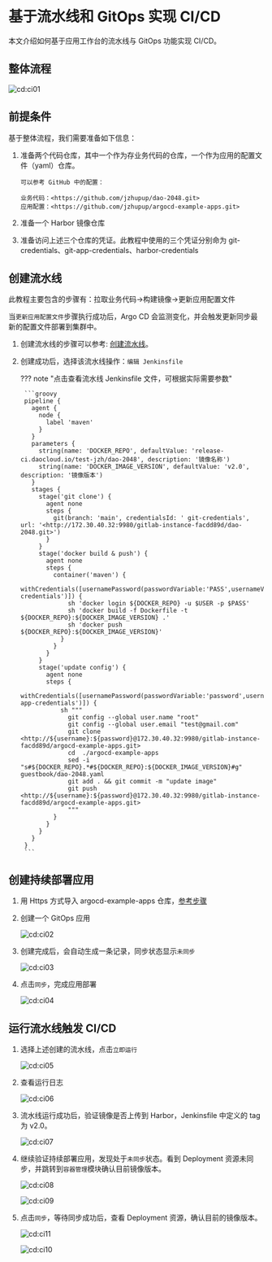 # 基于流水线和 GitOps 实现 CI/CD

本文介绍如何基于应用工作台的流水线与 GitOps 功能实现 CI/CD。

## 整体流程

![cd:ci01](https://docs.daocloud.io/daocloud-docs-images/docs/amamba/images/cd:ci01.png)

## 前提条件

基于整体流程，我们需要准备如下信息：

1. 准备两个代码仓库，其中一个作为存业务代码的仓库，一个作为应用的配置文件（yaml）仓库。

    ```console
    可以参考 GitHub 中的配置：
   
    业务代码：<https://github.com/jzhupup/dao-2048.git>
    应用配置：<https://github.com/jzhupup/argocd-example-apps.git>
    ```

2. 准备一个 Harbor 镜像仓库

3. 准备访问上述三个仓库的凭证。此教程中使用的三个凭证分别命为 git-credentials、git-app-credentials、harbor-credentials

## 创建流水线

此教程主要包含的步骤有：拉取业务代码→构建镜像→更新应用配置文件

当`更新应用配置文件`步骤执行成功后，Argo CD 会监测变化，并会触发更新同步最新的配置文件部署到集群中。

1. 创建流水线的步骤可以参考: [创建流水线](../user-guide/pipeline/create/custom.md)。

2. 创建成功后，选择该流水线操作：`编辑 Jenkinsfile`

    ??? note "点击查看流水线 Jenkinsfile 文件，可根据实际需要参数"

        ```groovy
        pipeline {
          agent {
            node {
              label 'maven'
            }
          }
          parameters {
            string(name: 'DOCKER_REPO', defaultValue: 'release-ci.daocloud.io/test-jzh/dao-2048', description: '镜像名称')
            string(name: 'DOCKER_IMAGE_VERSION', defaultValue: 'v2.0', description: '镜像版本')
          }
          stages {
            stage('git clone') {
              agent none
              steps {
                git(branch: 'main', credentialsId: ' git-credentials', url: '<http://172.30.40.32:9980/gitlab-instance-facdd89d/dao-2048.git>')
              }
            }
            stage('docker build & push') {
              agent none
              steps {
                container('maven') {
                  withCredentials([usernamePassword(passwordVariable:'PASS',usernameVariable:'USER',credentialsId:'harbor-credentials')]) {
                    sh 'docker login ${DOCKER_REPO} -u $USER -p $PASS'
                    sh 'docker build -f Dockerfile -t ${DOCKER_REPO}:${DOCKER_IMAGE_VERSION} .'
                    sh 'docker push ${DOCKER_REPO}:${DOCKER_IMAGE_VERSION}'
                  }
                }
              }
            }
            stage('update config') {
              agent none
              steps {
                withCredentials([usernamePassword(passwordVariable:'password',usernameVariable:'username',credentialsId:'git-app-credentials')]) {
                  sh """
                    git config --global user.name "root"
                    git config --global user.email "test@gmail.com"
                    git clone <http://${username}:${password}@172.30.40.32:9980/gitlab-instance-facdd89d/argocd-example-apps.git>                                         
                    cd  ./argocd-example-apps
                    sed -i "s#${DOCKER_REPO}.*#${DOCKER_REPO}:${DOCKER_IMAGE_VERSION}#g" guestbook/dao-2048.yaml
                    git add . && git commit -m "update image"
                    git push <http://${username}:${password}@172.30.40.32:9980/gitlab-instance-facdd89d/argocd-example-apps.git>
                    """
                }
              }
            }
          }
        }
        ```

## 创建持续部署应用

1. 用 Https 方式导入 argocd-example-apps 仓库，[参考步骤](../user-guide/gitops/import-repo.md)

2. 创建一个 GitOps 应用

    ![cd:ci02](https://docs.daocloud.io/daocloud-docs-images/docs/amamba/images/cd:ci02.png)

3. 创建完成后，会自动生成一条记录，同步状态显示`未同步`

    ![cd:ci03](https://docs.daocloud.io/daocloud-docs-images/docs/amamba/images/cd:ci03.png)

4. 点击`同步`，完成应用部署

    ![cd:ci04](https://docs.daocloud.io/daocloud-docs-images/docs/amamba/images/cd:ci04.png)

## 运行流水线触发 CI/CD

1. 选择上述创建的流水线，点击`立即运行`

    ![cd:ci05](https://docs.daocloud.io/daocloud-docs-images/docs/amamba/images/cd:ci05.png)

2. 查看运行日志

    ![cd:ci06](https://docs.daocloud.io/daocloud-docs-images/docs/amamba/images/cd:ci06.png)

3. 流水线运行成功后，验证镜像是否上传到 Harbor，Jenkinsfile 中定义的 tag 为 v2.0。

    ![cd:ci07](https://docs.daocloud.io/daocloud-docs-images/docs/amamba/images/cd:ci07.png)

4. 继续验证持续部署应用，发现处于`未同步`状态。看到 Deployment 资源未同步，并跳转到`容器管理`模块确认目前镜像版本。

    ![cd:ci08](https://docs.daocloud.io/daocloud-docs-images/docs/amamba/images/cd:ci08.png)

    ![cd:ci09](https://docs.daocloud.io/daocloud-docs-images/docs/amamba/images/cd:ci09.png)

5. 点击`同步`，等待同步成功后，查看 Deployment 资源，确认目前的镜像版本。

    ![cd:ci11](https://docs.daocloud.io/daocloud-docs-images/docs/amamba/images/cd:ci11.png)

    ![cd:ci10](https://docs.daocloud.io/daocloud-docs-images/docs/amamba/images/cd:ci10.png)
